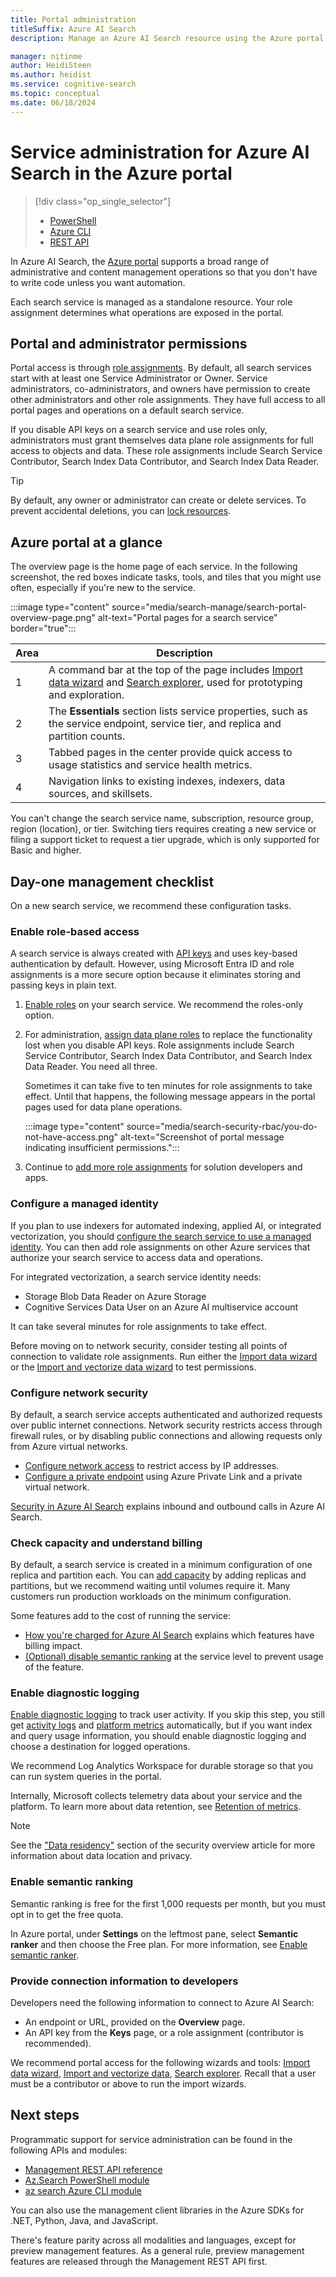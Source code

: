 ```yaml
---
title: Portal administration
titleSuffix: Azure AI Search
description: Manage an Azure AI Search resource using the Azure portal.

manager: nitinme
author: HeidiSteen
ms.author: heidist
ms.service: cognitive-search
ms.topic: conceptual
ms.date: 06/18/2024
---
```


# Service administration for Azure AI Search in the Azure portal

> [!div class="op_single_selector"]
>
> + [PowerShell](search-manage-powershell.md)
> + [Azure CLI](search-manage-azure-cli.md)
> + [REST API](search-manage-rest.md)

In Azure AI Search, the [Azure portal](https://portal.azure.com) supports a broad range of administrative and content management operations so that you don't have to write code unless you want automation. 

Each search service is managed as a standalone resource. Your role assignment determines what operations are exposed in the portal.

## Portal and administrator permissions

Portal access is through [role assignments](search-security-rbac.md). By default, all search services start with at least one Service Administrator or Owner. Service administrators, co-administrators, and owners have permission to create other administrators and other role assignments. They have full access to all portal pages and operations on a default search service.

If you disable API keys on a search service and use roles only, administrators must grant themselves data plane role assignments for full access to objects and data. These role assignments include Search Service Contributor, Search Index Data Contributor, and Search Index Data Reader.

> [!TIP]
> By default, any owner or administrator can create or delete services. To prevent accidental deletions, you can [lock resources](../azure-resource-manager/management/lock-resources.md).

## Azure portal at a glance

The overview page is the home page of each service. In the following screenshot, the red boxes indicate tasks, tools, and tiles that you might use often, especially if you're new to the service.

:::image type="content" source="media/search-manage/search-portal-overview-page.png" alt-text="Portal pages for a search service" border="true":::

| Area | Description |
|------|-------------|
| 1 | A command bar at the top of the page includes [Import data wizard](search-get-started-portal.md) and [Search explorer](search-explorer.md), used for prototyping and exploration. |
| 2 | The **Essentials** section lists service properties, such as the service endpoint, service tier, and replica and partition counts. |
| 3 | Tabbed pages in the center provide quick access to usage statistics and service health metrics. |
| 4 | Navigation links to existing indexes, indexers, data sources, and skillsets. |

You can't change the search service name, subscription, resource group, region (location), or tier. Switching tiers requires creating a new service or filing a support ticket to request a tier upgrade, which is only supported for Basic and higher.

## Day-one management checklist

On a new search service, we recommend these configuration tasks.

### Enable role-based access

A search service is always created with [API keys](search-security-api-keys.md) and uses key-based authentication by default. However, using Microsoft Entra ID and role assignments is a more secure option because it eliminates storing and passing keys in plain text.

1. [Enable roles](search-security-enable-roles.md) on your search service. We recommend the roles-only option.

1. For administration, [assign data plane roles](search-security-rbac.md) to replace the functionality lost when you disable API keys. Role assignments include Search Service Contributor, Search Index Data Contributor, and Search Index Data Reader. You need all three.

   Sometimes it can take five to ten minutes for role assignments to take effect. Until that happens, the following message appears in the portal pages used for data plane operations.

   :::image type="content" source="media/search-security-rbac/you-do-not-have-access.png" alt-text="Screenshot of portal message indicating insufficient permissions.":::

1. Continue to [add more role assignments](search-security-rbac.md) for solution developers and apps.

### Configure a managed identity

If you plan to use indexers for automated indexing, applied AI, or integrated vectorization, you should [configure the search service to use a managed identity](search-howto-managed-identities-data-sources.md). You can then add role assignments on other Azure services that authorize your search service to access data and operations.

For integrated vectorization, a search service identity needs:

+ Storage Blob Data Reader on Azure Storage
+ Cognitive Services Data User on an Azure AI multiservice account

It can take several minutes for role assignments to take effect.

Before moving on to network security, consider testing all points of connection to validate role assignments. Run either the [Import data wizard](search-get-started-portal.md) or the [Import and vectorize data wizard](search-get-started-portal-image-search.md) to test permissions. 

### Configure network security

By default, a search service accepts authenticated and authorized requests over public internet connections. Network security restricts access through firewall rules, or by disabling public connections and allowing requests only from Azure virtual networks.

+ [Configure network access](service-configure-firewall.md) to restrict access by IP addresses.
+ [Configure a private endpoint](service-create-private-endpoint.md) using Azure Private Link and a private virtual network.

[Security in Azure AI Search](search-security-overview.md) explains inbound and outbound calls in Azure AI Search.

### Check capacity and understand billing

By default, a search service is created in a minimum configuration of one replica and partition each. You can [add capacity](search-capacity-planning.md) by adding replicas and partitions, but we recommend waiting until volumes require it. Many customers run production workloads on the minimum configuration.

Some features add to the cost of running the service:

+ [How you're charged for Azure AI Search](search-sku-manage-costs.md#how-youre-charged-for-azure-ai-search) explains which features have billing impact.
+ [(Optional) disable semantic ranking](semantic-how-to-enable-disable.md) at the service level to prevent usage of the feature.

### Enable diagnostic logging

[Enable diagnostic logging](monitor-azure-cognitive-search.md) to track user activity. If you skip this step, you still get [activity logs](../azure-monitor/essentials/activity-log.md)  and [platform metrics](../azure-monitor/essentials/data-platform-metrics.md#types-of-metrics) automatically, but if you want index and query usage information, you should enable diagnostic logging and choose a destination for logged operations. 

We recommend Log Analytics Workspace for durable storage so that you can run system queries in the portal.

Internally, Microsoft collects telemetry data about your service and the platform. To learn more about data retention, see [Retention of metrics](/azure/azure-monitor/essentials/data-platform-metrics#retention-of-metrics).

> [!NOTE]
> See the ["Data residency"](search-security-overview.md#data-residency) section of the security overview article for more information about data location and privacy.

### Enable semantic ranking

Semantic ranking is free for the first 1,000 requests per month, but you must opt in to get the free quota. 

In Azure portal, under **Settings** on the leftmost pane, select **Semantic ranker** and then choose the Free plan. For more information, see [Enable semantic ranker](semantic-how-to-enable-disable.md).

### Provide connection information to developers

Developers need the following information to connect to Azure AI Search:

+ An endpoint or URL, provided on the **Overview** page.
+ An API key from the **Keys** page, or a role assignment (contributor is recommended).

We recommend portal access for the following wizards and tools: [Import data wizard](search-get-started-portal.md), [Import and vectorize data](search-get-started-portal-import-vectors.md), [Search explorer](search-explorer.md). Recall that a user must be a contributor or above to run the import wizards.

## Next steps

Programmatic support for service administration can be found in the following APIs and modules:

* [Management REST API reference](/rest/api/searchmanagement/)
* [Az.Search PowerShell module](search-manage-powershell.md)
* [az search Azure CLI module](search-manage-azure-cli.md)

You can also use the management client libraries in the Azure SDKs for .NET, Python, Java, and JavaScript. 

There's feature parity across all modalities and languages, except for preview management features. As a general rule, preview management features are released through the Management REST API first. 